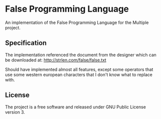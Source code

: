 False Programming Language
==========================

An implementation of the False Programming Language for the Multiple project.


Specification
-------------

The implementation referenced the document from the designer 
which can be downloaded at:
http://strlen.com/false/false.txt

Should have implemented almost all features, except some operators that
use some western european characters that I don't know what to replace
with. 


License
-------

The project is a free software and released under GNU Public License version 3.

